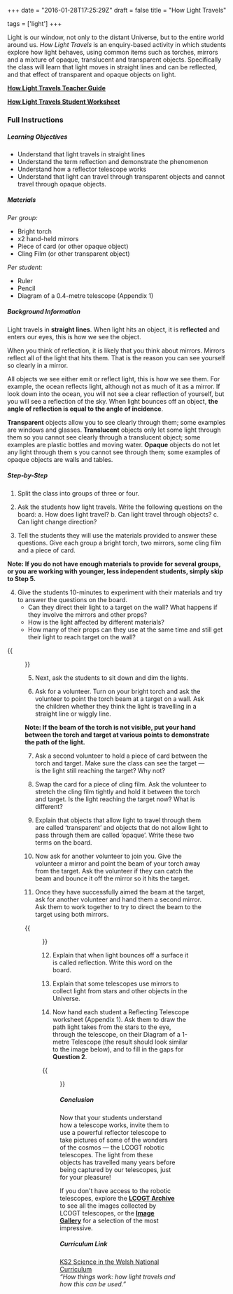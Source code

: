 +++
date = "2016-01-28T17:25:29Z"
draft = false
title = "How Light Travels"

tags = ['light']
+++

Light is our window, not only to the distant Universe, but to the entire world around us. *How Light Travels* is an enquiry-based activity in which students explore how light behaves, using common items such as torches, mirrors and a mixture of opaque, translucent and transparent objects. Specifically the class will learn that light moves in straight lines and can be reflected, and that effect of transparent and opaque objects on light.

[**How Light Travels Teacher Guide**](https://drive.google.com/file/d/0B42a91Be7891U0tHdUU5U1duOTQ/view?usp=sharing)

[**How Light Travels Student Worksheet**](https://drive.google.com/file/d/0B42a91Be7891a3NoQjhLOTZ3ZjQ/view?usp=sharing)

### Full Instructions

##### Learning Objectives

- Understand that light travels in straight lines
- Understand the term reflection and demonstrate the phenomenon 
- Understand how a reflector telescope works
- Understand that light can travel through transparent objects and cannot travel through opaque objects.

##### Materials

*Per group:*

- Bright torch
- x2 hand-held mirrors
- Piece of card (or other opaque object)
- Cling Film (or other transparent object)

*Per student:*

- Ruler
- Pencil
- Diagram of a 0.4-metre telescope (Appendix 1)


##### Background Information

Light travels in **straight lines**. When light hits an object, it is **reflected** and enters our eyes, this is how we see the object.

When you think of reflection, it is likely that you think about mirrors. Mirrors reflect all of the light that hits them. That is the reason you can see yourself so clearly in a mirror. 

All objects we see either emit or reflect light, this is how we see them. For example, the ocean reflects light, although not as much of it as a mirror. If look down into the ocean, you will not see a clear reflection of yourself, but you will see a reflection of the sky. When light bounces off an object, **the angle of reflection is equal to the angle of incidence**.

**Transparent** objects allow you to see clearly through them; some examples are windows and glasses. **Translucent** objects only let some light through them so you cannot see clearly through a translucent object; some examples are plastic bottles and moving water. **Opaque** objects do not let any light through them s you cannot see through them; some examples of opaque objects are walls and tables.

##### Step-by-Step

1) Split the class into groups of three or four.

2) Ask the students how light travels. Write the following questions on the board:
a. How does light travel?
b. Can light travel through objects? c. Can light change direction?

3) Tell the students they will use the materials provided to answer these questions. Give each group a bright torch, two mirrors, some cling film and a piece of card.

**Note: If you do not have enough materials to provide for several groups, or you are working with younger, less independent students, simply skip to Step 5.**

4) Give the students 10-minutes to experiment with their materials and try to answer the questions on the board. 
	- Can they direct their light to a target on the wall? What happens if 	they involve the mirrors and other props?
	- How is the light affected by different materials?
	- How many of their props can they use at the same time and still get 	their light to reach target on the wall?

{{<figure src="/images/HowLightTravels.png/" title="Volunteers demonstrate how light can be directed using reflective material such as mirrors.">}}

5) Next, ask the students to sit down and dim the lights.

6) Ask for a volunteer. Turn on your bright torch and ask the volunteer to point the torch beam at a target on a wall. Ask the children whether they think the light is travelling in a straight line or wiggly line. 

**Note: If the beam of the torch is not visible, put your hand between the torch and target at various points to demonstrate the path of the light.**

7) Ask a second volunteer to hold a piece of card between the torch and target. Make sure the class can see the target — is the light still reaching the target? Why not?

8) Swap the card for a piece of cling film. Ask the volunteer to stretch the cling film tightly and hold it between the torch and target. Is the light reaching the target now? What is different?

9) Explain that objects that allow light to travel through them are called ‘transparent’ and objects that do not allow light to pass through them are called ‘opaque’. Write these two terms on the board.

10) Now ask for another volunteer to join you. Give the volunteer a mirror and point the beam of your torch away from the target. Ask the volunteer if they can catch the beam and bounce it off the mirror so it hits the target. 

11) Once they have successfully aimed the beam at the target, ask for another volunteer and hand them a second mirror. Ask them to work together to try to direct the beam to the target using both mirrors.

{{<figure src="/images/Reflection-Demo.png/" title="Volunteers demonstrate Step 11 of the **How Light Travels** activity.">}}

12) Explain that when light bounces off a surface it is called reflection. Write this word on the board.

13) Explain that some telescopes use mirrors to collect light from stars and other objects in the Universe. 

14) Now hand each student a Reflecting Telescope worksheet (Appendix 1). Ask them to draw the path light takes from the stars to the eye, through the telescope, on their Diagram of a 1-metre Telescope (the result should look similar to the image below), and to fill in the gaps for **Question 2**.

{{<figure src="/images/reflector_telescope_diagram.png/" title="Diagram showing the path cosmic light takes through a reflector telescope to the eyepiece.">}}

##### Conclusion

Now that your students understand how a telescope works, invite them to use a powerful reflector telescope to take pictures of some of the wonders of the cosmos — the LCOGT robotic telescopes. The light from these objects has travelled many years before being captured by our telescopes, just for your pleasure! 

If you don't have access to the robotic telescopes, explore the [**LCOGT Archive**](http://lcogt.net/observations/) to see all the images collected by LCOGT telescopes, or the [**Image Gallery**](http://lcogt.net/images/space/) for a selection of the most impressive.

##### Curriculum Link

[KS2 Science in the Welsh National Curriculum](http://learning.wales.gov.uk/docs/learningwales/publications/140624-science-in-the-national-curriculum-en.pdf)<br>
*“How things work: how light travels and how this can be used.”*</b>

<script>
  (function(i,s,o,g,r,a,m){i['GoogleAnalyticsObject']=r;i[r]=i[r]||function(){
  (i[r].q=i[r].q||[]).push(arguments)},i[r].l=1*new Date();a=s.createElement(o),
  m=s.getElementsByTagName(o)[0];a.async=1;a.src=g;m.parentNode.insertBefore(a,m)
  })(window,document,'script','https://www.google-analytics.com/analytics.js','ga');

  ga('create', 'UA-82677354-1', 'auto');
  ga('send', 'pageview');

</script>


